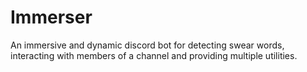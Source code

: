# Immerser
An immersive and dynamic discord bot for detecting swear words, interacting with members of a channel and providing multiple utilities.

